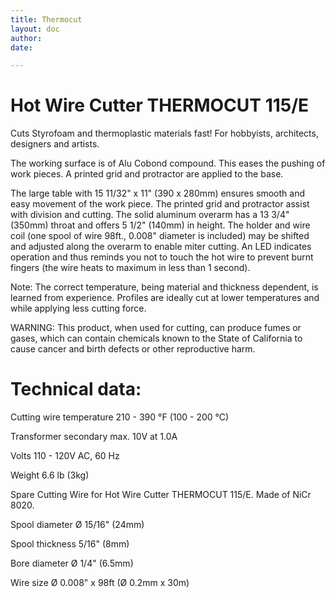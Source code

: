 ```yaml
---
title: Thermocut
layout: doc
author: 
date: 

---
```


# Hot Wire Cutter THERMOCUT 115/E

Cuts Styrofoam and thermoplastic materials fast! For hobbyists, architects, designers and artists.

The working surface is of Alu Cobond compound. This eases the pushing of work pieces. A printed grid and protractor are applied to the base.

The large table with 15 11/32" x 11" (390 x 280mm) ensures smooth and easy movement of the work piece. The printed grid and protractor assist with division and cutting. 
The solid aluminum overarm has a 13 3/4" (350mm) throat and offers 5 1/2" (140mm) in height. The holder and wire coil (one spool of wire 98ft., 0.008" diameter is included) may be shifted and adjusted along the overarm to enable miter cutting. 
An LED indicates operation and thus reminds you not to touch the hot wire to prevent burnt fingers (the wire heats to maximum in less than 1 second).

Note:
The correct temperature, being material and thickness dependent, is learned from experience. Profiles are ideally cut at lower temperatures and while applying less cutting force.

WARNING: 
This product, when used for cutting, can produce fumes or gases, which can contain chemicals known to the State of California to cause cancer and birth defects or other reproductive harm.

# Technical data:

Cutting wire temperature	210 - 390 °F (100 - 200 °C)

Transformer secondary max.	10V at 1.0A

Volts	110 - 120V AC, 60 Hz

Weight	6.6 lb (3kg)

Spare Cutting Wire for Hot Wire Cutter THERMOCUT 115/E. Made of NiCr 8020.

Spool diameter	Ø 15/16" (24mm)

Spool thickness	5/16" (8mm)

Bore diameter	Ø 1/4" (6.5mm)

Wire size	Ø 0.008" x 98ft (Ø 0.2mm x 30m)

